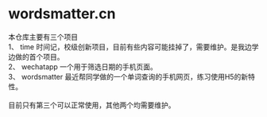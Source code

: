 # wordsmatter.cn



本仓库主要有三个项目<br>
  1、 time 时间记，校级创新项目，目前有些内容可能挂掉了，需要维护。是我边学边做的首个项目。<br>
  2、 wechatapp 一个用于筛选日期的手机页面。<br>
  3、 wordsmatter 最近帮同学做的一个单词查询的手机网页，练习使用H5的新特性。<br>
  <br>
  目前只有第三个可以正常使用，其他两个均需要维护。

